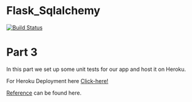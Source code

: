 # Flask_Sqlalchemy

[![Build Status](https://travis-ci.org/olawalejarvis/blog_api_tutorial.svg?branch=part3)](https://travis-ci.org/webapp/blog_api) 

# Part 3


In this part we set up some unit tests for our app and host it on Heroku.

For Heroku Deployment here [Click-here!](http://web-application-part3-huan.herokuapp.com/)


[Reference](https://www.codementor.io/@olawalealadeusi896/building-a-restful-blog-apis-using-python-and-flask-part-3-lx7rt8pfk) can be found here.
